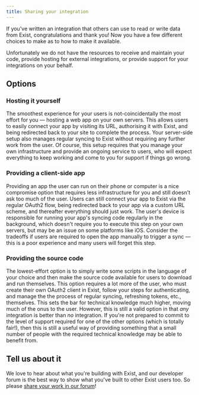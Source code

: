 ```yaml
---
title: Sharing your integration
---
```


If you've written an integration that others can use to read or write data from Exist, congratulations and thank you! Now you have a few different choices to make as to how to make it available.

Unfortunately we do not have the resources to receive and maintain your code, provide hosting for external integrations, or provide support for your integrations on your behalf.

## Options

### Hosting it yourself

The smoothest experience for your users is not-coincidentally the most effort for you — hosting a web app on your own servers. This allows users to easily connect your app by visiting its URL, authorising it with Exist, and being redirected back to your site to complete the process. Your server-side setup also manages regular syncing to Exist without requiring any further work from the user. Of course, this setup requires that you manage your own infrastructure and provide an ongoing service to users, who will expect everything to keep working and come to you for support if things go wrong.

### Providing a client-side app

Providing an app the user can run on their phone or computer is a nice compromise option that requires less infrastructure for you and still doesn't ask too much of the user. Users can still connect your app to Exist via the regular OAuth2 flow, being redirected back to your app via a custom URL scheme, and thereafter everything should just work. The user's device is responsible for running your app's syncing code regularly in the background, which doesn't require you to execute this step on your own servers, but may be an issue on some platforms like iOS. Consider the tradeoffs if users are required to open the app manually to trigger a sync — this is a poor experience and many users will forget this step.


### Providing the source code

The lowest-effort option is to simply write some scripts in the language of your choice and then make the source code available for users to download and run themselves. This option requires a lot more of the user, who must create their own OAuth2 client in Exist, follow your steps for authenticating, and manage the the process of regular syncing, refreshing tokens, etc., themselves. This sets the bar for technical knowledge much higher, moving much of the onus to the user. However, this is still a valid option in that *any* integration is better than *no* integration. If you're not prepared to commit to the level of support required for one of the other options (which is totally fair!), then this is still a useful way of providing something that a small number of people with the required technical knowledge may be able to benefit from.


## Tell us about it

We love to hear about what you're building with Exist, and our developer forum is the best way to show what you've built to other Exist users too. So please [share your work in our forum](https://forum.exist.io/c/developers/6)!

